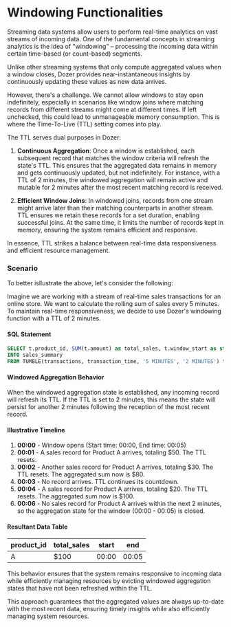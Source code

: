 # Windowing Functionalities

Streaming data systems allow users to perform real-time analytics on vast streams of incoming data. One of the fundamental concepts in streaming analytics is the idea of "windowing" – processing the incoming data within certain time-based (or count-based) segments.

Unlike other streaming systems that only compute aggregated values when a window closes, Dozer provides near-instantaneous insights by continuously updating these values as new data arrives.

However, there's a challenge. We cannot allow windows to stay open indefinitely, especially in scenarios like window joins where matching records from different streams might come at different times. If left unchecked, this could lead to unmanageable memory consumption. This is where the Time-To-Live (TTL) setting comes into play. 

The TTL serves dual purposes in Dozer:

1. **Continuous Aggregation**: Once a window is established, each subsequent record that matches the window criteria will refresh the state's TTL. This ensures that the aggregated data remains in memory and gets continuously updated, but not indefinitely. For instance, with a TTL of 2 minutes, the windowed aggregation will remain active and mutable for 2 minutes after the most recent matching record is received.

2. **Efficient Window Joins**: In windowed joins, records from one stream might arrive later than their matching counterparts in another stream. TTL ensures we retain these records for a set duration, enabling successful joins. At the same time, it limits the number of records kept in memory, ensuring the system remains efficient and responsive.

In essence, TTL strikes a balance between real-time data responsiveness and efficient resource management.

### Scenario
To better isllustrate the above, let's consider the following:

Imagine we are working with a stream of real-time sales transactions for an online store. We want to calculate the rolling sum of sales every 5 minutes. To maintain real-time responsiveness, we decide to use Dozer's windowing function with a TTL of 2 minutes.

#### SQL Statement

```sql
SELECT t.product_id, SUM(t.amount) as total_sales, t.window_start as start, t.window_end AS end
INTO sales_summary
FROM TUMBLE(transactions, transaction_time, '5 MINUTES', '2 MINUTES') t;
```

#### Windowed Aggregation Behavior

When the windowed aggregation state is established, any incoming record will refresh its TTL. If the TTL is set to 2 minutes, this means the state will persist for another 2 minutes following the reception of the most recent record. 

#### Illustrative Timeline

1. **00:00** - Window opens (Start time: 00:00, End time: 00:05)
2. **00:01** - A sales record for Product A arrives, totaling $50. The TTL resets.
3. **00:02** - Another sales record for Product A arrives, totaling $30. The TTL resets. The aggregated sum now is $80.
4. **00:03** - No record arrives. TTL continues its countdown.
5. **00:04** - A sales record for Product A arrives, totaling $20. The TTL resets. The aggregated sum now is $100.
6. **00:06** - No sales record for Product A arrives within the next 2 minutes, so the aggregation state for the window (00:00 - 00:05) is closed.

#### Resultant Data Table

| product_id | total_sales | start   | end     |
|------------|-------------|---------|---------|
| A          | $100        | 00:00   | 00:05   |

This behavior ensures that the system remains responsive to incoming data while efficiently managing resources by evicting windowed aggregation states that have not been refreshed within the TTL.

This approach guarantees that the aggregated values are always up-to-date with the most recent data, ensuring timely insights while also efficiently managing system resources.

